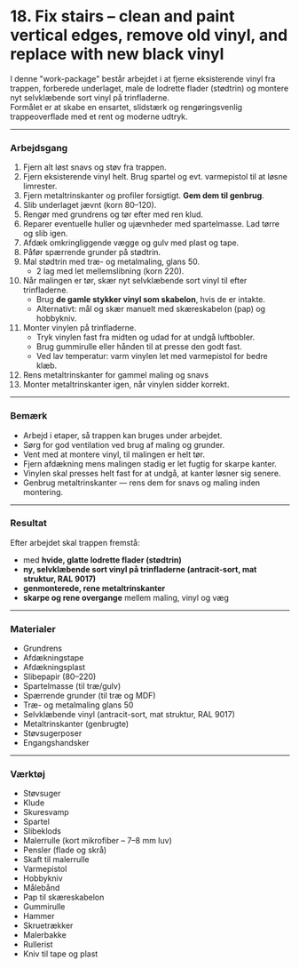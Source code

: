 # 18. Fix stairs – clean and paint vertical edges, remove old vinyl, and replace with new black vinyl

I denne "work-package" består arbejdet i at fjerne eksisterende vinyl fra trappen, forberede underlaget, male de lodrette flader (stødtrin) og montere nyt selvklæbende sort vinyl på trinfladerne.  
Formålet er at skabe en ensartet, slidstærk og rengøringsvenlig trappeoverflade med et rent og moderne udtryk.

---

### Arbejdsgang
1. Fjern alt løst snavs og støv fra trappen.  
2. Fjern eksisterende vinyl helt. Brug spartel og evt. varmepistol til at løsne limrester.  
3. Fjern metaltrinskanter og profiler forsigtigt. **Gem dem til genbrug**.  
4. Slib underlaget jævnt (korn 80–120).  
5. Rengør med grundrens og tør efter med ren klud.  
6. Reparer eventuelle huller og ujævnheder med spartelmasse. Lad tørre og slib igen.  
7. Afdæk omkringliggende vægge og gulv med plast og tape.  
8. Påfør spærrende grunder på stødtrin.  
9. Mal stødtrin med træ- og metalmaling, glans 50.  
   - 2 lag med let mellemslibning (korn 220).  
10. Når malingen er tør, skær nyt selvklæbende sort vinyl til efter trinfladerne.  
    - Brug **de gamle stykker vinyl som skabelon**, hvis de er intakte.  
    - Alternativt: mål og skær manuelt med skæreskabelon (pap) og hobbykniv.  
11. Monter vinylen på trinfladerne.  
    - Tryk vinylen fast fra midten og udad for at undgå luftbobler.  
    - Brug gummirulle eller hånden til at presse den godt fast.  
    - Ved lav temperatur: varm vinylen let med varmepistol for bedre klæb.  
12. Rens metaltrinskanter for gammel maling og snavs
13. Monter metaltrinskanter igen, når vinylen sidder korrekt.  

---

### Bemærk
- Arbejd i etaper, så trappen kan bruges under arbejdet.  
- Sørg for god ventilation ved brug af maling og grunder.  
- Vent med at montere vinyl, til malingen er helt tør.  
- Fjern afdækning mens malingen stadig er let fugtig for skarpe kanter.  
- Vinylen skal presses helt fast for at undgå, at kanter løsner sig senere.  
- Genbrug metaltrinskanter — rens dem for snavs og maling inden montering.  

---

### Resultat
Efter arbejdet skal trappen fremstå:
- med **hvide, glatte lodrette flader (stødtrin)**  
- **ny, selvklæbende sort vinyl på trinfladerne (antracit-sort, mat struktur, RAL 9017)**  
- **genmonterede, rene metaltrinskanter**  
- **skarpe og rene overgange** mellem maling, vinyl og væg



---

### Materialer
- Grundrens  
- Afdækningstape  
- Afdækningsplast  
- Slibepapir (80–220)  
- Spartelmasse (til træ/gulv)  
- Spærrende grunder (til træ og MDF)  
- Træ- og metalmaling glans 50  
- Selvklæbende vinyl (antracit-sort, mat struktur, RAL 9017)  
- Metaltrinskanter (genbrugte)  
- Støvsugerposer  
- Engangshandsker  


---

### Værktøj
- Støvsuger  
- Klude  
- Skuresvamp  
- Spartel  
- Slibeklods  
- Malerrulle (kort mikrofiber – 7–8 mm luv)  
- Pensler (flade og skrå)  
- Skaft til malerrulle  
- Varmepistol  
- Hobbykniv  
- Målebånd  
- Pap til skæreskabelon  
- Gummirulle  
- Hammer  
- Skruetrækker  
- Malerbakke  
- Rullerist  
- Kniv til tape og plast  

